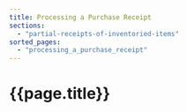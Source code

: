 ```yaml
---
title: Processing a Purchase Receipt
sections:
  - "partial-receipts-of-inventoried-items"
sorted_pages:
  - "processing_a_purchase_receipt"
---
```

# {{page.title}}
